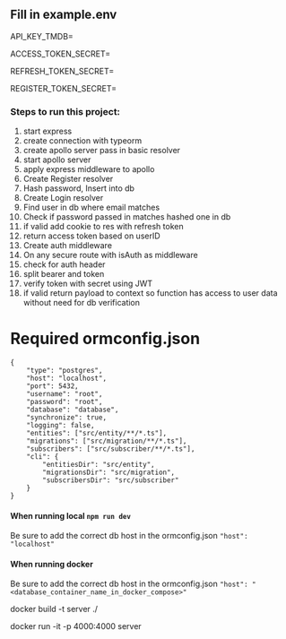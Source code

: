 ## Fill in example.env

API_KEY_TMDB=

ACCESS_TOKEN_SECRET=

REFRESH_TOKEN_SECRET=

REGISTER_TOKEN_SECRET=

### Steps to run this project:

1. start express
2. create connection with typeorm
3. create apollo server pass in basic resolver
4. start apollo server
5. apply express middleware to apollo
6. Create Register resolver
7. Hash password, Insert into db
8. Create Login resolver
9. Find user in db where email matches
10. Check if password passed in matches hashed one in db
11. if valid add cookie to res with refresh token
12. return access token based on userID
13. Create auth middleware
14. On any secure route with isAuth as middleware
15. check for auth header
16. split bearer and token
17. verify token with secret using JWT
18. if valid return payload to context so function has access to user data without need for db verification

# Required ormconfig.json

```
{
    "type": "postgres",
    "host": "localhost",
    "port": 5432,
    "username": "root",
    "password": "root",
    "database": "database",
    "synchronize": true,
    "logging": false,
    "entities": ["src/entity/**/*.ts"],
    "migrations": ["src/migration/**/*.ts"],
    "subscribers": ["src/subscriber/**/*.ts"],
    "cli": {
        "entitiesDir": "src/entity",
        "migrationsDir": "src/migration",
        "subscribersDir": "src/subscriber"
    }
}

```

#### When running local `npm run dev`

Be sure to add the correct db host in the ormconfig.json
`"host": "localhost"`

#### When running docker

Be sure to add the correct db host in the ormconfig.json
`"host": "<database_container_name_in_docker_compose>"`

docker build -t server ./

docker run -it -p 4000:4000 server
